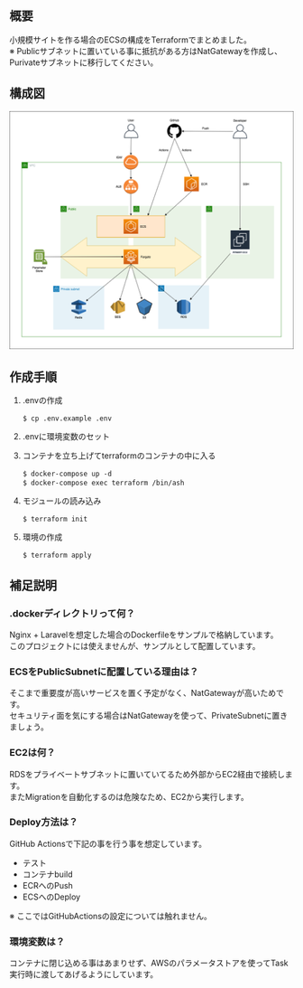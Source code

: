 ## 概要
小規模サイトを作る場合のECSの構成をTerraformでまとめました。  
※ Publicサブネットに置いている事に抵抗がある方はNatGatewayを作成し、Purivateサブネットに移行してください。

## 構成図
![structure](./.doc/structure.png)

## 作成手順

1. .envの作成
    ```
    $ cp .env.example .env 
    ```

1. .envに環境変数のセット

1. コンテナを立ち上げてterraformのコンテナの中に入る
    ```
    $ docker-compose up -d
    $ docker-compose exec terraform /bin/ash
    ```
1. モジュールの読み込み
    ```
    $ terraform init
    ```
   
1. 環境の作成
    ```
    $ terraform apply 
    ```
   
## 補足説明
### .dockerディレクトリって何？
Nginx + Laravelを想定した場合のDockerfileをサンプルで格納しています。  
このプロジェクトには使えませんが、サンプルとして配置しています。

### ECSをPublicSubnetに配置している理由は？
そこまで重要度が高いサービスを置く予定がなく、NatGatewayが高いためです。  
セキュリティ面を気にする場合はNatGatewayを使って、PrivateSubnetに置きましょう。

### EC2は何？
RDSをプライベートサブネットに置いていてるため外部からEC2経由で接続します。  
またMigrationを自動化するのは危険なため、EC2から実行します。

### Deploy方法は？
GitHub Actionsで下記の事を行う事を想定しています。
- テスト
- コンテナbuild
- ECRへのPush
- ECSへのDeploy

※ ここではGitHubActionsの設定については触れません。

### 環境変数は？
コンテナに閉じ込める事はあまりせず、AWSのパラメータストアを使ってTask実行時に渡してあげるようにしています。